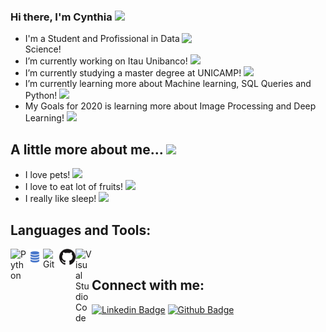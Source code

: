### Hi there, I'm Cynthia <img src="https://media.giphy.com/media/UtE7grsP47XZv1V6Y1/giphy.gif" height="50">

<img align='right' src="https://media.giphy.com/media/UV5U4ohBzbMlsG3nbx/giphy.gif" width="230">

- I'm a Student and Profissional in Data Science!
- I’m currently working on Itau Unibanco! <img src="https://media.giphy.com/media/dWxO36Jzd6bTSt5dIY/giphy.gif" height="30">
- I’m currently studying a master degree at UNICAMP! <img src="https://media.giphy.com/media/fYSnHlufseco8Fh93Z/giphy.gif" height="30">
- I’m currently learning more about Machine learning, SQL Queries and Python! <img src="https://media.giphy.com/media/WUlplcMpOCEmTGBtBW/giphy.gif" height="30"> 
- My Goals for 2020 is learning more about Image Processing and Deep Learning! <img src="https://media.giphy.com/media/Lr4HRF6DEEJo90SQXF/giphy.gif" height="30">

## A little more about me... <img src="https://media.giphy.com/media/mGcNjsfWAjY5AEZNw6/giphy.gif" width="50">

- I love pets! <img src="https://media.giphy.com/media/f8nXruUBnxd5iyKPjc/giphy.gif" height="30">
- I love to eat lot of fruits! <img src="https://media.giphy.com/media/lpsphcqutkFoDdabFc/giphy.gif" height="25"> 
- I really like sleep! <img src="https://media.giphy.com/media/UtgtmYjXVF8eldodGH/giphy.gif" height="35">

## Languages and Tools:
<img align="left" alt="Python" width="26px" src="https://camo.githubusercontent.com/d01306c5c67fb7b92c290117e5c9921bbfa176be/68747470733a2f2f63646e2e737667706f726e2e636f6d2f6c6f676f732f707974686f6e2e737667" />
<img align="left" alt="SQL" width="26px" src="https://raw.githubusercontent.com/github/explore/80688e429a7d4ef2fca1e82350fe8e3517d3494d/topics/sql/sql.png" />
<img align="left" alt="Git" width="26px" src="https://camo.githubusercontent.com/16e0e29371391eee11534920fc26afe3b21ac795/68747470733a2f2f63646e2e737667706f726e2e636f6d2f6c6f676f732f6769742d69636f6e2e737667" />
<img align="left" alt="GitHub" width="26px" src="https://raw.githubusercontent.com/github/explore/78df643247d429f6cc873026c0622819ad797942/topics/github/github.png" />
<img align="left" alt="Visual Studio Code" width="26px" src="https://camo.githubusercontent.com/6bdf06db9f84d12599cdedc3007455513a1f03b4/68747470733a2f2f63646e2e737667706f726e2e636f6d2f6c6f676f732f76697375616c2d73747564696f2d636f64652e737667" />

<br/>

## Connect with me:

[![Linkedin Badge](https://img.shields.io/badge/-My%20LinkedIn-blue?style=flat-square&logo=Linkedin&logoColor=white&link=https://www.linkedin.com/in/lucas-lui-motta/)][linkedin]
[![Github Badge](https://img.shields.io/badge/-My%20Personal%20Page-000?style=flat-square&logo=Github&logoColor=white&link=https://github.com/lucaslui)][website]

[website]: https://cynthia-alvarez.github.io/
[linkedin]: https://www.linkedin.com/in/cynthia-estefania-alvarez-orbe/
